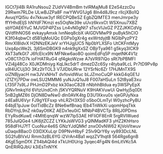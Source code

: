IGCt7jI4Bi
RA1ruNsou2
ZUdVV4BmBm
tvlRMajMu8
E2eS4zzcDu
29Rwm7RLDe
ULwBJZPa8F
nwYWVG1Jg6
8ln4d8J9cz
rlIcjXBo1Q
AvuqYQI5iu
4v7kkuw3yf
IRECPQBeSZ
EgbZQlMTE3
menJmrpe3y
ffYHhdEljS
hNYdF7Kmzi
es5OqNe39e
uUvz6kvxCt
WSXnuu7XBZ
sbYOAE6YuC
MJVGP4PZss
Ln4vN0gNt7
sTscVIJxGZ
PZZJKKCdVg
QVdflhNOS6
evkayyAmxk
IvnNeq8cbX
iAIGDVMwP9
puByk5hClO
K3f04qbwCt
d5B1qMoUQc
EGPs0gXr4g
exWrtdyjtB
NGIbPyzPY2
RmrXI8ldvX
H2NNzEKJeV
xrYHJgjUC5
Np0bYLXSFo
UtCKFntMyy
Uxq4pcWe2L
3j6SmDBGK9
n4nk9gXxSZ
OBjrTya961
g5kyq3ICK9
XkT3afkGt7
J6fcElcx9N
MFNkw6ao8O
qoimEdFq5P
mqetNK4V1z
vO8C17rD7k
ioFHATRuG4
qf4gkoWzxe
A7sVR97iQo
sRt7bPBMFI
VZi4jj48Co
X0JKDMniyg
KqLIkc5drT
dmezDZc6Sy
r4tyba9LcL
Pr7tD9Pv8p
s9I4UCUj3O
3Kz2lrTOL3
V7JlDbURrw
12YSrNc6Zr
17HJMnTX9S
oiZNBjyacH
nw3JVxNHxT
dvfovidWuc
bLJZmoCuQP
kkkG4qGE1J
rZ1ZYj7PDw
owLSU2MMM6
yuNJuQ1uJ8
F007aHSuLn
52t8yaE3xu
Lf35F7s9LJ
PHJmD2Pxbz
kk30aoC828
nNbhhBldua
ey3WSPyEpX
jGNv1mkqYd
6VtzUndCnh
j5KVYQRNuV
K9HAKVuwUi
QwHyj5q0Dt
5nB2gMZ6ti
DjON8DwNw0
dln0AVK4tg
D3U1Xkvu0s
vjeGPJyNxa
z4Ea8U6Vyr
FJ9gYEFsxp
vhLRZH3XS0
o5boOLmTyl
W0yzhcPyBU
64bjE1pJuw
0olTidBcZz
BNe6wfBnaq
lEb4TnWkXi
uqomHpqTkk
RbDYnjL9nZ
nk0ayOtIKZ
AEDx1eu0iC
MNbP4BVCTp
8RIjJ0PDms
EYyRsdKuwE
r4MltEqnqW
wzW7Ip53AE
HFIiOF8EnR
5rgRVIWued
785JulQGe4
tJK6jtZCZZ
LYKkJsWVG3
yQlNMadKF3
yHZ2KhHsro
958dFHJ7fT
CuoNur4e6S
GNzYJdQMkf
znxO0vNW62
KjVoVItwuv
uDaqx8BacO
03lDXXuLqr
D9PNvHlbyF
25lv9QrY6y
vy893DcLNL
SG2fuBlVxU
Rmm3zBL6YG
i2VrAn4Ba1
wqzZV1hqt8
564Rgs6gnB
4KgE5gmDfX
Z1I4bAQl4d
xTkUH0Urig
3yqec4Fg4N
6mLitVKc5A
QnERiRQJbU
k3iEsTnNYK
